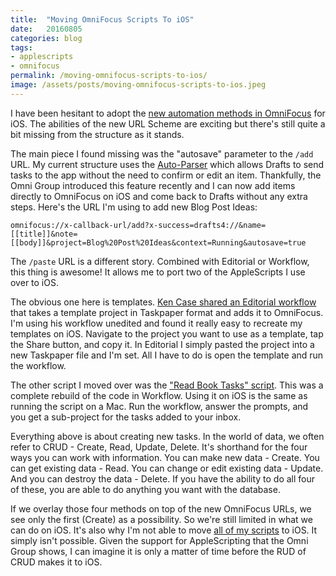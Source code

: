 ```yaml
---
title:  "Moving OmniFocus Scripts To iOS"
date:   20160805
categories: blog
tags:
- applescripts
- omnifocus
permalink: /moving-omnifocus-scripts-to-ios/
image: /assets/posts/moving-omnifocus-scripts-to-ios.jpeg
---
```

I have been hesitant to adopt the [new automation methods in OmniFocus](https://discourse.omnigroup.com/t/implementation-details-for-omnifocus-2-14-automation/24179?u=joebuhlig) for iOS. The abilities of the new URL Scheme are exciting but there's still quite a bit missing from the structure as it stands.
<!--more-->

The main piece I found missing was the "autosave" parameter to the `/add` URL. My current structure uses the [Auto-Parser](https://github.com/joebuhlig/OFScripts/tree/master/Auto-Parser) which allows Drafts to send tasks to the app without the need to confirm or edit an item. Thankfully, the Omni Group introduced this feature recently and I can now add items directly to OmniFocus on iOS and come back to Drafts without any extra steps. Here's the URL I'm using to add new Blog Post Ideas:

`omnifocus://x-callback-url/add?x-success=drafts4://&name=[[title]]&note=[[body]]&project=Blog%20Post%20Ideas&context=Running&autosave=true`

The `/paste` URL is a different story. Combined with Editorial or Workflow, this thing is awesome! It allows me to port two of the AppleScripts I use over to iOS.

The obvious one here is templates. [Ken Case shared an Editorial workflow](https://discourse.omnigroup.com/t/automation-in-omnifocus-2-14-released-2016-04-26/23985?u=joebuhlig) that takes a template project in Taskpaper format and adds it to OmniFocus. I'm using his workflow unedited and found it really easy to recreate my templates on iOS. Navigate to the project you want to use as a template, tap the Share button, and copy it. In Editorial I simply pasted the project into a new Taskpaper file and I'm set. All I have to do is open the template and run the workflow.

The other script I moved over was the ["Read Book Tasks" script](http://joebuhlig.com/reading-books-on-a-schedule/). This was a complete rebuild of the code in Workflow. Using it on iOS is the same as running the script on a Mac. Run the workflow, answer the prompts, and you get a sub-project for the tasks added to your inbox.

Everything above is about creating new tasks. In the world of data, we often refer to CRUD - Create, Read, Update, Delete. It's shorthand for the four ways you can work with information. You can make new data - Create. You can get existing data - Read. You can change or edit existing data - Update. And you can destroy the data - Delete. If you have the ability to do all four of these, you are able to do anything you want with the database.

If we overlay those four methods on top of the new OmniFocus URLs, we see only the first (Create) as a possibility. So we're still limited in what we can do on iOS. It's also why I'm not able to move [all of my scripts](https://github.com/joebuhlig/OFScripts) to iOS. It simply isn't possible. Given the support for AppleScripting that the Omni Group shows, I can imagine it is only a matter of time before the RUD of CRUD makes it to iOS.

